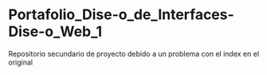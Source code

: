 # Portafolio_Dise-o_de_Interfaces-Dise-o_Web_1
Repositorio secundario de proyecto debido a un problema con el index en el original

